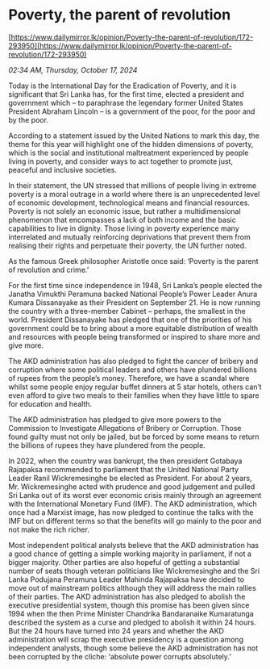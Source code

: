 # Poverty, the parent of revolution

[https://www.dailymirror.lk/opinion/Poverty-the-parent-of-revolution/172-293950](https://www.dailymirror.lk/opinion/Poverty-the-parent-of-revolution/172-293950)

*02:34 AM, Thursday, October 17, 2024*

Today is the International Day for the Eradication of Poverty, and it is significant that Sri Lanka has, for the first time, elected a president and government which – to paraphrase the legendary former United States President Abraham Lincoln – is a government of the poor, for the poor and by the poor.

According to a statement issued by the United Nations to mark this day, the theme for this year will highlight one of the hidden dimensions of poverty, which is the social and institutional maltreatment experienced by people living in poverty, and consider ways to act together to promote just, peaceful and inclusive societies.

In their statement, the UN stressed that millions of people living in extreme poverty is a moral outrage in a world where there is an unprecedented level of economic development, technological means and financial resources. Poverty is not solely an economic issue, but rather a multidimensional phenomenon that encompasses a lack of both income and the basic capabilities to live in dignity. Those living in poverty experience many interrelated and mutually reinforcing deprivations that prevent them from realising their rights and perpetuate their poverty, the UN further noted.

As the famous Greek philosopher Aristotle once said: ‘Poverty is the parent of revolution and crime.’

For the first time since independence in 1948, Sri Lanka’s people elected the Janatha Vimukthi Peramuna backed National People’s Power Leader Anura Kumara Dissanayake as their President on September 21. He is now running the country with a three-member Cabinet – perhaps, the smallest in the world. President Dissanayake has pledged that one of the priorities of his government could be to bring about a more equitable distribution of wealth and resources with people being transformed or inspired to share more and give more.

The AKD administration has also pledged to fight the cancer of bribery and corruption where some political leaders and others have plundered billions of rupees from the people’s money. Therefore, we have a scandal where whilst some people enjoy regular buffet dinners at 5 star hotels, others can’t even afford to give two meals to their families when they have little to spare for education and health.

The AKD administration has pledged to give more powers to the Commission to Investigate Allegations of Bribery or Corruption. Those found guilty must not only be jailed, but be forced by some means to return the billions of rupees they have plundered from the people.

In 2022, when the country was bankrupt, the then president Gotabaya Rajapaksa recommended to parliament that the United National Party Leader Ranil Wickremesinghe be elected as President. For about 2 years, Mr. Wickremesinghe acted with prudence and good judgement and pulled Sri Lanka out of its worst ever economic crisis mainly through an agreement with the International Monetary Fund (IMF). The AKD administration, which once had a Marxist image, has now pledged to continue the talks with the IMF but on different terms so that the benefits will go mainly to the poor and not make the rich richer.

Most independent political analysts believe that the AKD administration has a good chance of getting a simple working majority in parliament, if not a bigger majority. Other parties are also hopeful of getting a substantial number of seats though veteran politicians like Wickremesinghe and the Sri Lanka Podujana Peramuna Leader Mahinda Rajapaksa have decided to move out of mainstream politics although they will address the main rallies of their parties. The AKD administration has also pledged to abolish the executive presidential system, though this promise has been given since 1994 when the then Prime Minister Chandrika Bandaranaike Kumaratunga described the system as a curse and pledged to abolish it within 24 hours. But the 24 hours have turned into 24 years and whether the AKD administration will scrap the executive presidency is a question among independent analysts, though some believe the AKD administration has not been corrupted by the cliche: ‘absolute power corrupts absolutely.’

